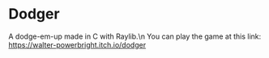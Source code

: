 # Dodger
A dodge-em-up made in C with Raylib.\n
You can play the game at this link: https://walter-powerbright.itch.io/dodger
